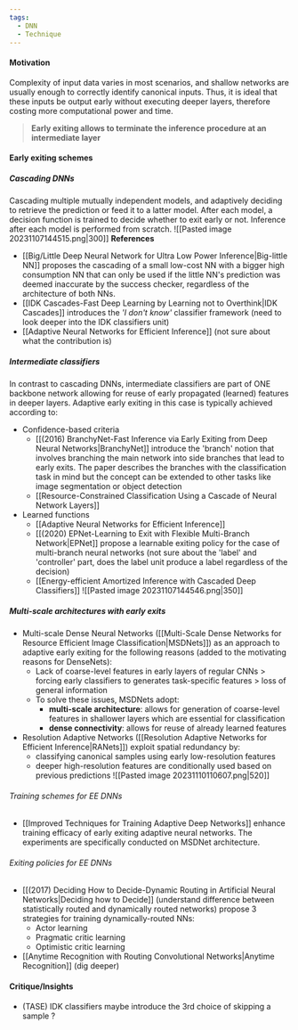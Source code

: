 ```yaml
---
tags:
  - DNN
  - Technique
---
```

#### Motivation
Complexity of input data varies in most scenarios, and shallow networks are usually enough to correctly identify canonical inputs. Thus, it is ideal that these inputs be output early without executing deeper layers, therefore costing more computational power and time.
>**Early exiting allows to terminate the inference procedure at an intermediate layer**
#### Early exiting schemes
##### Cascading DNNs
Cascading multiple mutually independent models, and adaptively deciding to retrieve the prediction or feed it to a latter model. After each model, a decision function is trained to decide whether to exit early or not. Inference after each model is performed from scratch.
![[Pasted image 20231107144515.png|300]]
**References**
- [[Big/Little Deep Neural Network for Ultra Low Power Inference|Big-little NN]] proposes the cascading of a small low-cost NN with a bigger high consumption NN that can only be used if the little NN's prediction was deemed inaccurate by the success checker, regardless of the architecture of both NNs. 
- [[IDK Cascades-Fast Deep Learning by Learning not to Overthink|IDK Cascades]] introduces the *'I don't know'* classifier framework (need to look deeper into the IDK classifiers unit)
- [[Adaptive Neural Networks for Efficient Inference]] (not sure about what the contribution is)
##### Intermediate classifiers
In contrast to cascading DNNs, intermediate classifiers are part of ONE backbone network allowing for reuse of early propagated (learned) features in deeper layers. Adaptive early exiting in this case is typically achieved according to:
- Confidence-based criteria
	- [[(2016) BranchyNet-Fast Inference via Early Exiting from Deep Neural Networks|BranchyNet]] introduce the 'branch' notion that involves branching the main network into side branches that lead to early exits. The paper describes the branches with the classification task in mind but the concept can be extended to other tasks like image segmentation or object detection
	- [[Resource-Constrained Classification Using a Cascade of Neural Network Layers]]
- Learned functions
	- [[Adaptive Neural Networks for Efficient Inference]]
	- [[(2020) EPNet-Learning to Exit with Flexible Multi-Branch Network|EPNet]] propose a learnable exiting policy for the case of multi-branch neural networks (not sure about the 'label' and 'controller' part, does the label unit produce a label regardless of the decision)
	- [[Energy-efficient Amortized Inference with Cascaded Deep Classifiers]] 
![[Pasted image 20231107144546.png|350]]
##### Multi-scale architectures with early exits
- Multi-scale Dense Neural Networks ([[Multi-Scale Dense Networks for Resource Efficient Image Classification|MSDNets]]) as an approach to adaptive early exiting for the following reasons (added to the motivating reasons for DenseNets):
	- Lack of coarse-level features in early layers of regular CNNs > forcing early classifiers to generates task-specific features > loss of general information
	- To solve these issues, MSDNets adopt:
		- **multi-scale architecture**: allows for generation of coarse-level features in shallower layers which are essential for classification
		- **dense connectivity**: allows for reuse of already learned features
- Resolution Adaptive Networks ([[Resolution Adaptive Networks for Efficient Inference|RANets]]) exploit spatial redundancy by:
	- classifying canonical samples using early low-resolution features
	- deeper high-resolution features are conditionally used based on previous predictions
![[Pasted image 20231110110607.png|520]]
###### Training schemes for EE DNNs
- [[Improved Techniques for Training Adaptive Deep Networks]] enhance training efficacy of early exiting adaptive neural networks. The experiments are specifically conducted on MSDNet architecture. 
###### Exiting policies for EE DNNs
- [[(2017) Deciding How to Decide-Dynamic Routing in Artificial Neural Networks|Deciding how to Decide]] (understand difference between statistically routed and dynamically routed networks) propose 3 strategies for training dynamically-routed NNs:
	- Actor learning
	- Pragmatic critic learning
	- Optimistic critic learning 
- [[Anytime Recognition with Routing Convolutional Networks|Anytime Recognition]] (dig deeper)
#### Critique/Insights
- (TASE) IDK classifiers maybe introduce the 3rd choice of skipping a sample ?
